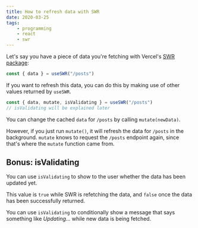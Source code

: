 ```yaml
---
title: How to refresh data with SWR
date: 2020-03-25
tags:
    - programming
    - react
    - swr
---
```

Let's say you have a piece of data you're fetching with Vercel's [SWR package](https://github.com/vercel/swr):

```jsx
const { data } = useSWR("/posts")
```

If you want to refresh this data, you can do this by making use of other values returned by `useSWR`.

```jsx
const { data, mutate, isValidating } = useSWR("/posts")
// isValidating will be explained later
```

You can change the cached `data` for `/posts` by calling `mutate(newData)`.

However, if you just run `mutate()`, it will refresh the data for `/posts` in the background. `mutate` knows to request the `/posts` endpoint again, since that's where the `mutate` function came from.

## Bonus: isValidating

You can use `isValidating` to show to the user whether the data has been updated yet.

This value is `true` while SWR is refetching the data, and `false` once the data has been successfully returned.

You can use `isValidating` to conditionally show a message that says something like *Updating...* while new data is being fetched.
